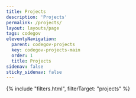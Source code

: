 ```yaml
---
title: Projects
description: 'Projects'
permalink: /projects/
layout: layouts/page
tags: codegov
eleventyNavigation:
  parent: codegov-projects
  key: codegov-projects-main
  order: 1
  title: Projects
sidenav: false
sticky_sidenav: false
---
```


{% include "filters.html", filterTarget: "projects" %}

<script>console.log({{ codegovData.projects | json }})</script>
<script type="application/json" data-projects>{{ codegovData.projects | json }}</script>

<div class="project-grid"></div>

<script src='/assets/_common/js/filters.js'></script>